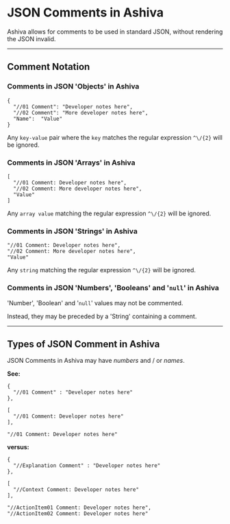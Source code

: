 # JSON Comments in Ashiva
Ashiva allows for comments to be used in standard JSON, without rendering the JSON invalid.

_____

## Comment Notation

### Comments in JSON 'Objects' in Ashiva

```
{
  "//01 Comment": "Developer notes here",
  "//02 Comment": "More developer notes here",
  "Name":  "Value"
}
```
Any `key-value` pair where the `key` matches the regular expression `^\/{2}` will be ignored.


### Comments in JSON 'Arrays' in Ashiva

```
[
  "//01 Comment: Developer notes here",
  "//02 Comment: More developer notes here",
  "Value"
]
```

Any `array value` matching the regular expression `^\/{2}` will be ignored.


### Comments in JSON 'Strings' in Ashiva

```
"//01 Comment: Developer notes here",
"//02 Comment: More developer notes here",
"Value"
```

Any `string` matching the regular expression `^\/{2}` will be ignored.


### Comments in JSON 'Numbers', 'Booleans' and '`null`' in Ashiva

'Number', 'Boolean' and '`null`' values may not be commented.

Instead, they may be preceded by a 'String' containing a comment.

______

##  Types of JSON Comment in Ashiva

JSON Comments in Ashiva may have _numbers_ and / or _names_.

**See:**

```
{
  "//01 Comment" : "Developer notes here"
},

[
  "//01 Comment: Developer notes here"
],

"//01 Comment: Developer notes here"
```

**versus:**

```
{
  "//Explanation Comment" : "Developer notes here"
},

[
  "//Context Comment: Developer notes here"
],

"//ActionItem01 Comment: Developer notes here",
"//ActionItem02 Comment: Developer notes here"
```
